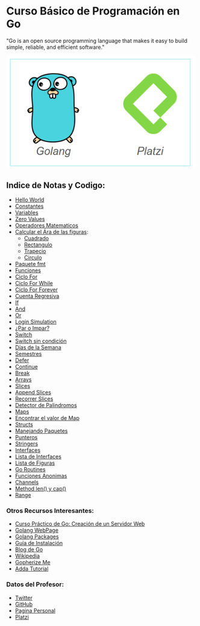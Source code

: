 # Curso Básico de Programación en Go
"Go is an open source programming language that makes it easy to build simple, reliable, and efficient software."


<div align="center"> 
<a href="https://platzi.com/clases/programacion-golang"><img src="./img/platzigo.png" width="500"/></a>
</div>

## Indice de Notas y Codigo:
- [Hello World](./src/01_Hello-World)
- [Constantes](./src/02_Constantes)
- [Variables](./src/03_Variables)
- [Zero Values](./src/04_Zero-Values)
- [Operadores Matematicos](./src/06_Operadores-Matematicos)
- [Calcular el Ára de las figuras](./src/12_Area-Funciones):
    - [Cuadrado](./src/05_Area-Cuadrado)
    - [Rectangulo](./src/07_Area-Rectangulo)
    - [Trapecio](./src/08_Area-Trapecio)
    - [Circulo](./src/09_Area-Circulo)
- [Paquete fmt](./src/10_Paquete-FMT)
- [Funciones](./src/11_Funciones)
- [Ciclo For](./src/13_For)
- [Ciclo For While](./src/14_For-While)
- [Ciclo For Forever](./src/15_For-Forever)
- [Cuenta Regresiva](./src/16_Cuenta-Regresiva)
- [If](./src/17_If)
- [And](./src/18_And)
- [Or](./src/19_Or)
- [Login Simulation](./src/20_Login-Simulation)
- [¿Par o Impar?](./src/21_Par-Impar)
- [Switch](./src/22_Switch)
- [Switch sin condición](./src/23_Switch-No-Condicion)
- [Días de la Semana](./src/24_Dias-Semana)
- [Semestres](./src/25_Semestres)
- [Defer](./src/26_Defer)
- [Continue](./src/27_Continue)
- [Break](./src/28_Break)
- [Arrays](./src/29_Arrays)
- [Slices](./src/30_Slices)
- [Append Slices](./src/31_Append-Slices)
- [Recorrer Slices](./src/32_Recorrer-Slices)
- [Detector de Palindromos](./src/33_Detector-Palindromos)
- [Maps](./src/34_Maps)
- [Encontrar el valor de Map](./src/35_Encontrar-Valor-Map)
- [Structs](./src/36_Structs)
- [Manejando Paquetes](./src/37_mypackage)
- [Punteros](./src/38_Punteros)
- [Stringers](./src/39_Stringers)
- [Interfaces](./src/40_Interfaces)
- [Lista de Interfaces](./src/41_Lista-Interfaces)
- [Lista de Figuras](./src/42_Listas-Figuras)
- [Go Routines](./src/43_GoRoutines)
- [Funciones Anonimas](./src/44_Funciones-Anonimas)
- [Channels](./src/45_Channels)
- [Method len() y cap()](./src/46_len-cap)
- [Range](./src/47_Range-Close)

### Otros Recursos Interesantes:
- [Curso Práctico de Go: Creación de un Servidor Web](https://platzi.com/clases/programacion-golang-2020)
- [Golang WebPage](https://golang.org)
- [Golang Packages](https://golang.org/pkg)
- [Guía de Instalación](https://golang.org/doc/install)
- [Blog de Go](https://blog.golang.org/go-brand)
- [Wikipedia](https://en.wikipedia.org/wiki/Go_(programming_language))
- [Gopherize Me](https://gopherize.me)
- [Adda Tutorial](https://www.w3adda.com/golang-tutorial)

### Datos del Profesor:
- [Twitter](https://twitter.com/osmandi)
- [GitHub](https://github.com/osmandi)
- [Pagina Personal](https://osmandi.com)
- [Platzi](https://platzi.com/p/osmandi)

